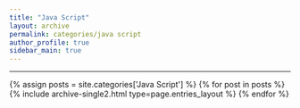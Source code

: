 ```yaml
---
title: "Java Script"
layout: archive
permalink: categories/java script
author_profile: true
sidebar_main: true
---
```


<!-- 공백이 포함되어 있는 카테고리 이름의 경우 site.categories['a b c'] 이런식으로! -->

***

{% assign posts = site.categories['Java Script'] %}
{% for post in posts %} {% include archive-single2.html type=page.entries_layout %} {% endfor %}